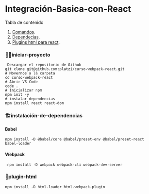 # Integración-Basica-con-React

Tabla de contenido

  1. [Comandos](#iniciar-proyecto).
  2. [Dependecias](#instalación-de-dependencias).
  3. [Plugins html para react](#plugin-html).
  
### 👨‍💻iniciar-proyecto 

```git
 Descargar el repositorio de Github
git clone git@github.com:platzi/curso-webpack-react.git
# Movernos a la carpeta
cd curso-webpack-react
# Abrir VS Code
code .
# Inicializar npm
npm init -y
# instalar dependencias
npm install react react-dom
```

### 🏗instalación-de-dependencias

#### Babel

```npm
npm install -D @babel/core @babel/preset-env @babel/preset-react babel-loader
```

 #### Webpack 
  
```npm
 npm install -D webpack webpack-cli webpack-dev-server
```
  
### 📕plugin-html  

```
npm install -D html-loader html-webpack-plugin
```

  
  
  
  
  
  
  

